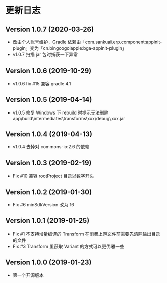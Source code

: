 # 更新日志

## Version 1.0.7 (2020-03-26)

- 改由个人账号维护，Gradle 依赖由「com.sankuai.erp.component:appinit-plugin」变为「cn.bingoogolapple:bga-appinit-plugin」
- v1.0.7 扫描 jar 包时捕获一下异常

## Version 1.0.6 (2019-10-29)

- v1.0.6 fix #15 兼容 gradle 4.1

## Version 1.0.5 (2019-04-14)

- v1.0.5 修复 Windows 下 rebuild 时提示无法删除 app\build\intermediates\transforms\xxx\debug\xxx.jar

## Version 1.0.4 (2019-04-13)

- v1.0.4 去掉对 commons-io:2.6 的依赖

## Version 1.0.3 (2019-02-19)

- Fix #10 兼容 rootProject 目录以数字开头

## Version 1.0.2 (2019-01-30)

- Fix #6 minSdkVersion 改为 16

## Version 1.0.1 (2019-01-25)

- Fix #1 不支持增量编译的 Transform 在消费上游文件前需要先清除输出目录的文件
- Fix #3 Transform 里获取 Variant 的方式可以更优雅一些

## Version 1.0.0 (2019-01-23)

- 第一个开源版本